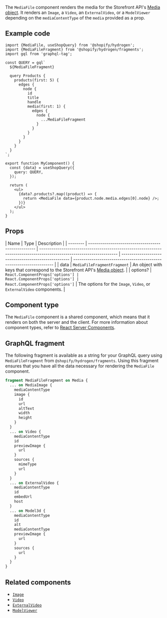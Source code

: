 <!-- This file is generated from source code in the Shopify/hydrogen repo. Edit the files in /packages/hydrogen/src/components/MediaFile and run 'yarn generate-docs' at the root of this repo. For more information, refer to https://github.com/Shopify/shopify-dev/blob/main/content/internal/operations/hydrogen-reference-docs.md. -->

The `MediaFile` component renders the media for the Storefront API's
[Media object](/api/storefront/reference/products/media). It renders an `Image`, a
`Video`, an `ExternalVideo`, or a `ModelViewer` depending on the `mediaContentType` of the
`media` provided as a prop.

## Example code

```tsx
import {MediaFile, useShopQuery} from '@shopify/hydrogen';
import {MediaFileFragment} from '@shopify/hydrogen/fragments';
import gql from 'graphql-tag';

const QUERY = gql`
  ${MediaFileFragment}

  query Products {
    products(first: 5) {
      edges {
        node {
          id
          title
          handle
          media(first: 1) {
            edges {
              node {
                ...MediaFileFragment
              }
            }
          }
        }
      }
    }
  }
`;

export function MyComponent() {
  const {data} = useShopQuery({
    query: QUERY,
  });

  return (
    <ul>
      {data?.products?.map((product) => {
        return <MediaFile data={product.node.media.edges[0].node} />;
      })}
    </ul>
  );
}
```

## Props

| Name     | Type                                                | Description                                                                                                           |
| -------- | --------------------------------------------------- | --------------------------------------------------------------------------------------------------------------------- | ---------------------------------------------------- | -------------------------------------------------------------------- |
| data     | <code>MediaFileFragmentFragment</code>              | An object with keys that correspond to the Storefront API's [Media object](/api/storefront/reference/products/media). |
| options? | <code>React.ComponentProps<typeof Video>['options'] | React.ComponentProps<typeof ExternalVideo>['options']                                                                 | React.ComponentProps<typeof Image>['options']</code> | The options for the `Image`, `Video`, or `ExternalVideo` components. |

## Component type

The `MediaFile` component is a shared component, which means that it renders on both the server and the client. For more information about component types, refer to [React Server Components](/custom-storefronts/hydrogen/framework/react-server-components).

## GraphQL fragment

The following fragment is available as a string for your GraphQL query using `MediaFileFragment` from `@shopify/hydrogen/fragments`. Using this fragment ensures that you have all the data necessary for rendering the `MediaFile` component.

```graphql
fragment MediaFileFragment on Media {
  ... on MediaImage {
    mediaContentType
    image {
      id
      url
      altText
      width
      height
    }
  }
  ... on Video {
    mediaContentType
    id
    previewImage {
      url
    }
    sources {
      mimeType
      url
    }
  }
  ... on ExternalVideo {
    mediaContentType
    id
    embedUrl
    host
  }
  ... on Model3d {
    mediaContentType
    id
    alt
    mediaContentType
    previewImage {
      url
    }
    sources {
      url
    }
  }
}
```

## Related components

- [`Image`](/api/hydrogen/components/primitive/image)
- [`Video`](/api/hydrogen/components/primitive/video)
- [`ExternalVideo`](/api/hydrogen/components/primitive/externalvideo)
- [`ModelViewer`](/api/hydrogen/components/primitive/modelviewer)
